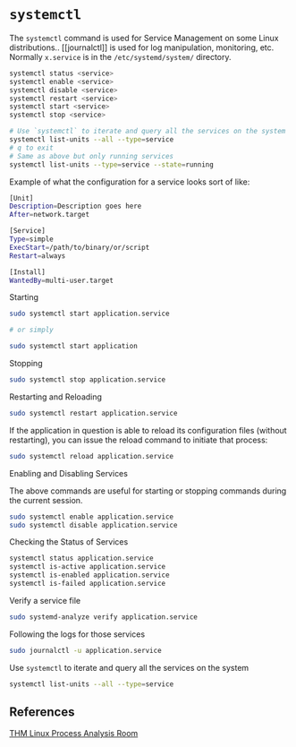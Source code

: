 # `systemctl`

The `systemctl` command is used for Service Management on some Linux distributions.. [[journalctl]] is used for log manipulation, monitoring, etc. Normally `x.service` is in the `/etc/systemd/system/` directory.
```bash
systemctl status <service>
systemctl enable <service>
systemctl disable <service>
systemctl restart <service>
systemctl start <service>
systemctl stop <service>

# Use `systemctl` to iterate and query all the services on the system
systemctl list-units --all --type=service
# q to exit
# Same as above but only running services
systemctl list-units --type=service --state=running
```

Example of what the configuration for a service looks sort of like:
```bash
[Unit]
Description=Description goes here
After=network.target

[Service]
Type=simple
ExecStart=/path/to/binary/or/script
Restart=always

[Install]
WantedBy=multi-user.target
```

Starting
```bash
sudo systemctl start application.service

# or simply

sudo systemctl start application
```
Stopping
```bash
sudo systemctl stop application.service
```
Restarting and Reloading
```bash
sudo systemctl restart application.service
```
If the application in question is able to reload its configuration files (without restarting), you can issue the reload command to initiate that process:
```bash
sudo systemctl reload application.service
```
Enabling and Disabling Services

The above commands are useful for starting or stopping commands during the current session.
``` bash
sudo systemctl enable application.service
sudo systemctl disable application.service
```
Checking the Status of Services
```bash
systemctl status application.service
systemctl is-active application.service
systemctl is-enabled application.service
systemctl is-failed application.service
```
Verify a service file
```bash
sudo systemd-analyze verify application.service
```
Following the logs for those services
```bash
sudo journalctl -u application.service
```

Use `systemctl` to iterate and query all the services on the system
```bash
systemctl list-units --all --type=service
```


## References

[THM Linux Process Analysis Room](https://tryhackme.com/r/room/linuxprocessanalysis)
